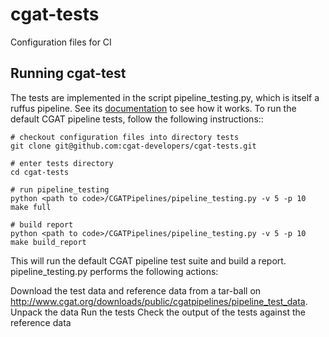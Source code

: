 # cgat-tests

Configuration files for CI

## Running cgat-test

The tests are implemented in the script pipeline_testing.py, which is itself a ruffus pipeline. See its [documentation](https://www.cgat.org/downloads/public/cgatpipelines/documentation/pipelines/pipeline_testing.html) to see how it works. To run the default CGAT pipeline tests, follow the following instructions::

    # checkout configuration files into directory tests
    git clone git@github.com:cgat-developers/cgat-tests.git

    # enter tests directory
    cd cgat-tests

    # run pipeline_testing
    python <path to code>/CGATPipelines/pipeline_testing.py -v 5 -p 10 make full

    # build report
    python <path to code>/CGATPipelines/pipeline_testing.py -v 5 -p 10 make build_report
    
This will run the default CGAT pipeline test suite and build a report. pipeline_testing.py performs the following actions:

Download the test data and reference data from a tar-ball on http://www.cgat.org/downloads/public/cgatpipelines/pipeline_test_data.
Unpack the data
Run the tests
Check the output of the tests against the reference data
